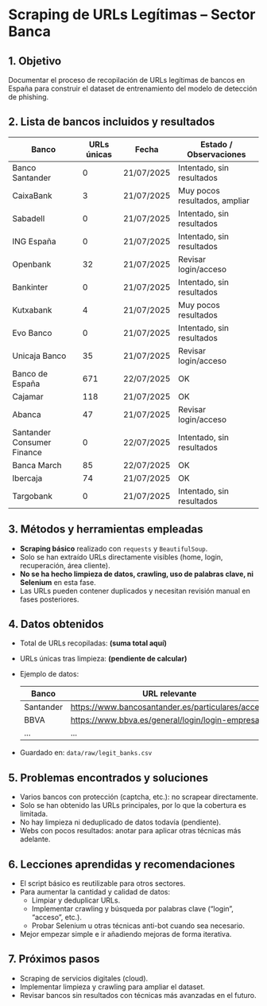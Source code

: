 # Scraping de URLs Legítimas – Sector Banca

## 1. Objetivo

Documentar el proceso de recopilación de URLs legítimas de bancos en España para construir el dataset de entrenamiento del modelo de detección de phishing.

## 2. Lista de bancos incluidos y resultados

| Banco                        | URLs únicas | Fecha      | Estado / Observaciones                    |
|------------------------------|------------|------------|-------------------------------------------|
| Banco Santander              | 0          | 21/07/2025 | Intentado, sin resultados                 |
| CaixaBank                    | 3          | 21/07/2025 | Muy pocos resultados, ampliar             |
| Sabadell                     | 0          | 21/07/2025 | Intentado, sin resultados                 |
| ING España                   | 0          | 21/07/2025 | Intentado, sin resultados                 |
| Openbank                     | 32         | 21/07/2025 | Revisar login/acceso                      |
| Bankinter                    | 0          | 21/07/2025 | Intentado, sin resultados                 |
| Kutxabank                    | 4          | 21/07/2025 | Muy pocos resultados                      |
| Evo Banco                    | 0          | 21/07/2025 | Intentado, sin resultados                 |
| Unicaja Banco                | 35         | 21/07/2025 | Revisar login/acceso                      |
| Banco de España              | 671        | 22/07/2025 | OK                                        |
| Cajamar                      | 118        | 21/07/2025 | OK                                        |
| Abanca                       | 47         | 21/07/2025 | Revisar login/acceso                      |
| Santander Consumer Finance   | 0          | 22/07/2025 | Intentado, sin resultados                 |
| Banca March                  | 85         | 22/07/2025 | OK                                        |
| Ibercaja                     | 74         | 21/07/2025 | OK                                        |
| Targobank                    | 0          | 21/07/2025 | Intentado, sin resultados                 |

## 3. Métodos y herramientas empleadas

- **Scraping básico** realizado con `requests` y `BeautifulSoup`.
- Solo se han extraído URLs directamente visibles (home, login, recuperación, área cliente).
- **No se ha hecho limpieza de datos, crawling, uso de palabras clave, ni Selenium** en esta fase.
- Las URLs pueden contener duplicados y necesitan revisión manual en fases posteriores.

## 4. Datos obtenidos

- Total de URLs recopiladas: **(suma total aquí)**
- URLs únicas tras limpieza: **(pendiente de calcular)**
- Ejemplo de datos:

    | Banco          | URL relevante                                  |
    | -------------- | ---------------------------------------------- |
    | Santander      | https://www.bancosantander.es/particulares/acceso |
    | BBVA           | https://www.bbva.es/general/login/login-empresas |
    | ...            | ...                                            |

- Guardado en: `data/raw/legit_banks.csv`

## 5. Problemas encontrados y soluciones

- Varios bancos con protección (captcha, etc.): no scrapear directamente.
- Solo se han obtenido las URLs principales, por lo que la cobertura es limitada.
- No hay limpieza ni deduplicado de datos todavía (pendiente).
- Webs con pocos resultados: anotar para aplicar otras técnicas más adelante.

## 6. Lecciones aprendidas y recomendaciones

- El script básico es reutilizable para otros sectores.
- Para aumentar la cantidad y calidad de datos:
  - Limpiar y deduplicar URLs.
  - Implementar crawling y búsqueda por palabras clave (“login”, “acceso”, etc.).
  - Probar Selenium u otras técnicas anti-bot cuando sea necesario.
- Mejor empezar simple e ir añadiendo mejoras de forma iterativa.

## 7. Próximos pasos

- Scraping de servicios digitales (cloud).
- Implementar limpieza y crawling para ampliar el dataset.
- Revisar bancos sin resultados con técnicas más avanzadas en el futuro.

